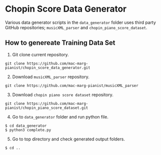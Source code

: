 # Chopin Score Data Generator
Various data generator scripts in the `data_generator` folder uses third party GitHub repositories; `musicXML_parser` and `chopin_piano_score_dataset`.

## How to genereate Training Data Set

1. Git clone current repository.
```
git clone https://github.com/mac-marg-pianist/chopin_score_data_generator.git
```

2. Download `musicXML_parser` repository.
```
git clone https://github.com/mac-marg-pianist/musicXML_parser
```

3. Download `chopin piano score dataset` repository.
```
git clone https://github.com/mac-marg-pianist/chopin_piano_score_dataset.git
```

4. Go to `data_generator` folder and run python file.

```
$ cd data_generator
$ python3 complete.py
```

5. Go to top directory and check generated output folders.

```
$ cd ..
```